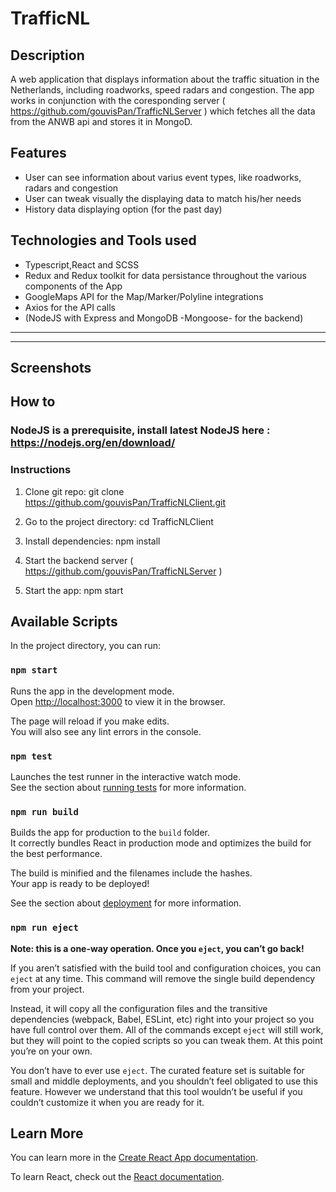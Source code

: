 # TrafficNL

## Description 

A web application that displays information about the traffic situation in the Netherlands, including roadworks, speed radars and congestion. The app works in  conjunction with the coresponding server ( https://github.com/gouvisPan/TrafficNLServer ) which fetches all the data from the ANWB api and stores it in MongoD.


## Features
- User can see information about varius event types, like roadworks, radars and congestion
- User can tweak visually the displaying data to match his/her needs  
- History data displaying option (for the past day)


## Technologies and Tools used
- Typescript,React and SCSS 
- Redux and Redux toolkit for data persistance throughout the various components of the App
- GoogleMaps API for the Map/Marker/Polyline integrations
- Axios for the API calls
- (NodeJS with Express and MongoDB -Mongoose- for the backend)

---
---
## Screenshots


## How to
### NodeJS is a prerequisite, install latest NodeJS here : https://nodejs.org/en/download/

### Instructions
1) Clone git repo: git clone https://github.com/gouvisPan/TrafficNLClient.git

2) Go to the project directory: cd TrafficNLClient

3) Install dependencies: npm install
 
4) Start the backend server ( https://github.com/gouvisPan/TrafficNLServer )

5) Start the app: npm start


## Available Scripts

In the project directory, you can run:

### `npm start`

Runs the app in the development mode.\
Open [http://localhost:3000](http://localhost:3000) to view it in the browser.

The page will reload if you make edits.\
You will also see any lint errors in the console.

### `npm test`

Launches the test runner in the interactive watch mode.\
See the section about [running tests](https://facebook.github.io/create-react-app/docs/running-tests) for more information.

### `npm run build`

Builds the app for production to the `build` folder.\
It correctly bundles React in production mode and optimizes the build for the best performance.

The build is minified and the filenames include the hashes.\
Your app is ready to be deployed!

See the section about [deployment](https://facebook.github.io/create-react-app/docs/deployment) for more information.

### `npm run eject`

**Note: this is a one-way operation. Once you `eject`, you can’t go back!**

If you aren’t satisfied with the build tool and configuration choices, you can `eject` at any time. This command will remove the single build dependency from your project.

Instead, it will copy all the configuration files and the transitive dependencies (webpack, Babel, ESLint, etc) right into your project so you have full control over them. All of the commands except `eject` will still work, but they will point to the copied scripts so you can tweak them. At this point you’re on your own.

You don’t have to ever use `eject`. The curated feature set is suitable for small and middle deployments, and you shouldn’t feel obligated to use this feature. However we understand that this tool wouldn’t be useful if you couldn’t customize it when you are ready for it.

## Learn More

You can learn more in the [Create React App documentation](https://facebook.github.io/create-react-app/docs/getting-started).

To learn React, check out the [React documentation](https://reactjs.org/).
